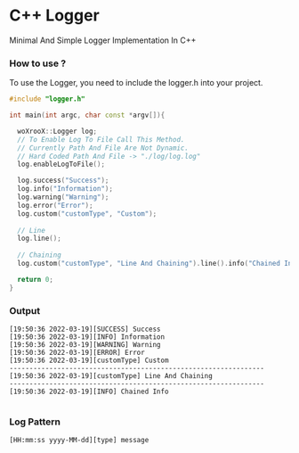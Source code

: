 # C++ Logger
Minimal And Simple Logger Implementation In C++

### How to use ?
To use the Logger, you need to include the logger.h into your project.
```C++
#include "logger.h"

int main(int argc, char const *argv[]){

  woXrooX::Logger log;
  // To Enable Log To File Call This Method.
  // Currently Path And File Are Not Dynamic.
  // Hard Coded Path And File -> "./log/log.log"
  log.enableLogToFile();

  log.success("Success");
  log.info("Information");
  log.warning("Warning");
  log.error("Error");
  log.custom("customType", "Custom");
  
  // Line
  log.line();
  
  // Chaining
  log.custom("customType", "Line And Chaining").line().info("Chained Info);

  return 0;
}
```
### Output
```
[19:50:36 2022-03-19][SUCCESS] Success
[19:50:36 2022-03-19][INFO] Information
[19:50:36 2022-03-19][WARNING] Warning
[19:50:36 2022-03-19][ERROR] Error
[19:50:36 2022-03-19][customType] Custom
----------------------------------------------------------------
[19:50:36 2022-03-19][customType] Line And Chaining
----------------------------------------------------------------
[19:50:36 2022-03-19][INFO] Chained Info


```
### Log Pattern
```
[HH:mm:ss yyyy-MM-dd][type] message
```
